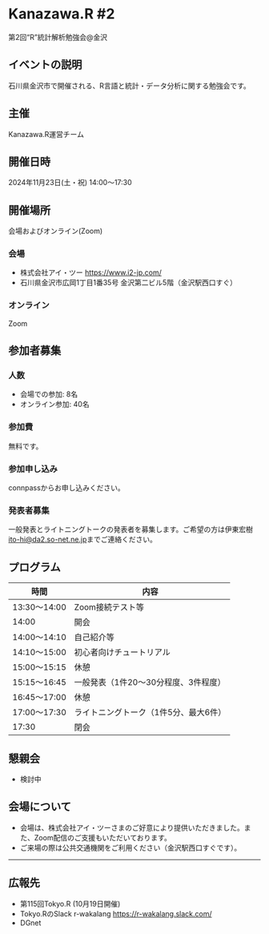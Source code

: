 # Kanazawa.R #2

第2回“R”統計解析勉強会@金沢

## イベントの説明

石川県金沢市で開催される、R言語と統計・データ分析に関する勉強会です。

## 主催

Kanazawa.R運営チーム

## 開催日時

2024年11月23日(土・祝) 14:00〜17:30

## 開催場所

会場およびオンライン(Zoom)

### 会場

- 株式会社アイ・ツー <https://www.i2-jp.com/>
- 石川県金沢市広岡1丁目1番35号 金沢第二ビル5階（金沢駅西口すぐ）

### オンライン

Zoom

## 参加者募集

### 人数

- 会場での参加: 8名
- オンライン参加: 40名

### 参加費

無料です。

### 参加申し込み

connpassからお申し込みください。

### 発表者募集

一般発表とライトニングトークの発表者を募集します。ご希望の方は伊東宏樹<ito-hi@da2.so-net.ne.jp>までご連絡ください。

## プログラム

| 時間 | 内容 |
|--------------|------------------|
| 13:30〜14:00 | Zoom接続テスト等 |
| 14:00        | 開会 |
| 14:00〜14:10 |自己紹介等 |
| 14:10〜15:00 | 初心者向けチュートリアル |
| 15:00〜15:15 | 休憩 |
| 15:15〜16:45 | 一般発表（1件20〜30分程度、3件程度） |
| 16:45〜17:00 | 休憩 |
| 17:00〜17:30 | ライトニングトーク（1件5分、最大6件） |
| 17:30        | 閉会 |

## 懇親会

- 検討中

## 会場について

- 会場は、株式会社アイ・ツーさまのご好意により提供いただきました。また、Zoom配信のご支援もいただいております。
- ご来場の際は公共交通機関をご利用ください（金沢駅西口すぐです）。


--------------

## 広報先

- 第115回Tokyo.R (10月19日開催)
- Tokyo.RのSlack r-wakalang https://r-wakalang.slack.com/
- DGnet

